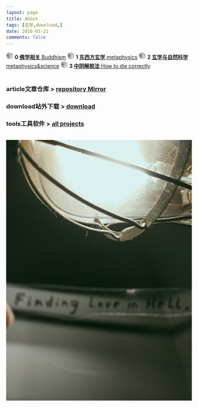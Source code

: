 ```yaml
---
layout: page
title: About
tags: [玄学,download,]
date: 2016-03-21
comments: false
---  
```

<center><a href="https://3luna.github.io/luna0/"><b> </b></a></center>

<img src="/assets/img/luna0.png" style="width: 20px;height: 20px;"><b> 0 </b>[<b>佛学相关</b> Buddhism](https://3luna.github.io/luna0/ "佛学相关 Buddhism") 
<img src="/assets/img/luna0.png" style="width: 20px;height: 20px;"><b> 1 </b>[<b>东西方玄学</b> metaphysics](https://3luna.github.io/luna1/ "东西方玄学 metaphysics")
<img src="/assets/img/luna0.png" style="width: 20px;height: 20px;"><b> 2 </b>[<b>玄学与自然科学</b> metaphysics&science](https://3luna.github.io/luna2/ "玄学与自然科学 metaphysics&science")
<img src="/assets/img/luna0.png" style="width: 20px;height: 20px;"><b> 3 </b>[<b>中阴解脱法</b> How to die correctly](https://3luna.github.io/luna3/ "中阴解脱法 How to die correctly")
<br />
<br />
### article文章仓库 > [ repository Mirror](https://github.com/3luna/mirror/)
### download站外下载 > [ download](https://3luna.github.io/posts/)
### tools工具软件 > [ all projects](https://3luna.github.io/projects/)
<br />
<center><img src="/assets/img/023246.jpg"></center>
